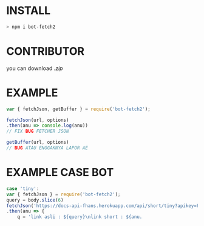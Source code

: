 # INSTALL 
```bash
> npm i bot-fetch2
```

# CONTRIBUTOR
you can download *.zip* 

# EXAMPLE
```javascript
var { fetchJson, getBuffer } = require('bot-fetch2');

fetchJson(url, options)
.then(anu => console.log(anu))
// FIX BUG FETCHER JSON

getBuffer(url, options)
// BUG ATAU ENGGAKNYA LAPOR AE
```

# EXAMPLE CASE BOT
```javascript
case 'tiny':
var { fetchJson } = require('bot-fetch2');
query = body.slice(6)
fetchJson('https://docs-api-fhans.herokuapp.com/api/short/tiny?apikey=FhansGanss&url=${query}')
.then(anu => {
    q = 'link asli : ${query}\nlink short : ${anu.
```
